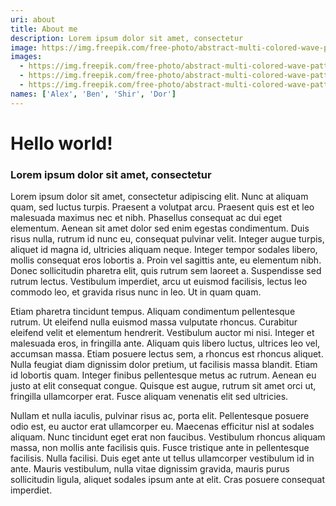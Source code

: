 ```yaml
---
uri: about
title: About me
description: Lorem ipsum dolor sit amet, consectetur
image: https://img.freepik.com/free-photo/abstract-multi-colored-wave-pattern-shiny-flowing-modern-generated-by-ai_188544-15588.jpg
images:
  - https://img.freepik.com/free-photo/abstract-multi-colored-wave-pattern-shiny-flowing-modern-generated-by-ai_188544-15588.jpg
  - https://img.freepik.com/free-photo/abstract-multi-colored-wave-pattern-shiny-flowing-modern-generated-by-ai_188544-15588.jpg
  - https://img.freepik.com/free-photo/abstract-multi-colored-wave-pattern-shiny-flowing-modern-generated-by-ai_188544-15588.jpg
names: ['Alex', 'Ben', 'Shir', 'Dor']
---
```

<h1>Hello world!</h1>
<h3>Lorem ipsum dolor sit amet, consectetur</h3>
<p>
Lorem ipsum dolor sit amet, consectetur adipiscing elit. Nunc at aliquam quam, sed luctus turpis. Praesent a volutpat arcu. Praesent quis est et leo malesuada maximus nec et nibh. Phasellus consequat ac dui eget elementum. Aenean sit amet dolor sed enim egestas condimentum. Duis risus nulla, rutrum id nunc eu, consequat pulvinar velit. Integer augue turpis, aliquet id magna id, ultricies aliquam neque. Integer tempor sodales libero, mollis consequat eros lobortis a. Proin vel sagittis ante, eu elementum nibh. Donec sollicitudin pharetra elit, quis rutrum sem laoreet a. Suspendisse sed rutrum lectus. Vestibulum imperdiet, arcu ut euismod facilisis, lectus leo commodo leo, et gravida risus nunc in leo. Ut in quam quam.

Etiam pharetra tincidunt tempus. Aliquam condimentum pellentesque rutrum. Ut eleifend nulla euismod massa vulputate rhoncus. Curabitur eleifend velit et elementum hendrerit. Vestibulum auctor mi nisi. Integer et malesuada eros, in fringilla ante. Aliquam quis libero luctus, ultrices leo vel, accumsan massa. Etiam posuere lectus sem, a rhoncus est rhoncus aliquet. Nulla feugiat diam dignissim dolor pretium, ut facilisis massa blandit. Etiam id lobortis quam. Integer finibus pellentesque metus ac rutrum. Aenean eu justo at elit consequat congue. Quisque est augue, rutrum sit amet orci ut, fringilla ullamcorper erat. Fusce aliquam venenatis elit sed ultricies.

Nullam et nulla iaculis, pulvinar risus ac, porta elit. Pellentesque posuere odio est, eu auctor erat ullamcorper eu. Maecenas efficitur nisl at sodales aliquam. Nunc tincidunt eget erat non faucibus. Vestibulum rhoncus aliquam massa, non mollis ante facilisis quis. Fusce tristique ante in pellentesque facilisis. Nulla facilisi. Duis eget ante ut tellus ullamcorper vestibulum id in ante. Mauris vestibulum, nulla vitae dignissim gravida, mauris purus sollicitudin ligula, aliquet sodales ipsum ante at elit. Cras posuere consequat imperdiet.
</p>